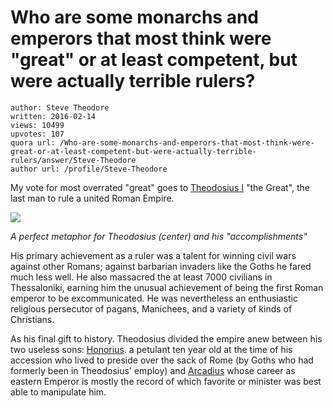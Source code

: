 # Who are some monarchs and emperors that most think were "great" or at least competent, but were actually terrible rulers?

	author: Steve Theodore
	written: 2016-02-14
	views: 10499
	upvotes: 107
	quora url: /Who-are-some-monarchs-and-emperors-that-most-think-were-great-or-at-least-competent-but-were-actually-terrible-rulers/answer/Steve-Theodore
	author url: /profile/Steve-Theodore


My vote for most overrated "great" goes to [Theodosius I](https://en.wikipedia.org/wiki/Theodosius_I) "the Great", the last man to rule a united Roman Empire. 

![](https://qph.fs.quoracdn.net/main-qimg-bd26365a7c7aa81954079a8814f81192-c)

 _A perfect metaphor for Theodosius (center) and his "accomplishments"_ 

 His primary achievement as a ruler was a talent for winning civil wars against other Romans; against barbarian invaders like the Goths he fared much less well. He also massacred the at least 7000 civilians in Thessaloniki, earning him the unusual achievement of being the first Roman emperor to be excommunicated. He was nevertheless an enthusiastic religious persecutor of pagans, Manichees, and a variety of kinds of Christians. 

As his final gift to history. Theodosius divided the empire anew between his two useless sons: [Honorius](https://en.wikipedia.org/wiki/Honorius_(emperor)). a petulant ten year old at the time of his accession who lived to preside over the sack of Rome (by Goths who had formerly been in Theodosius' employ) and [Arcadius](https://en.wikipedia.org/wiki/Arcadius) whose career as eastern Emperor is mostly the record of which favorite or minister was best able to manipulate him. 

